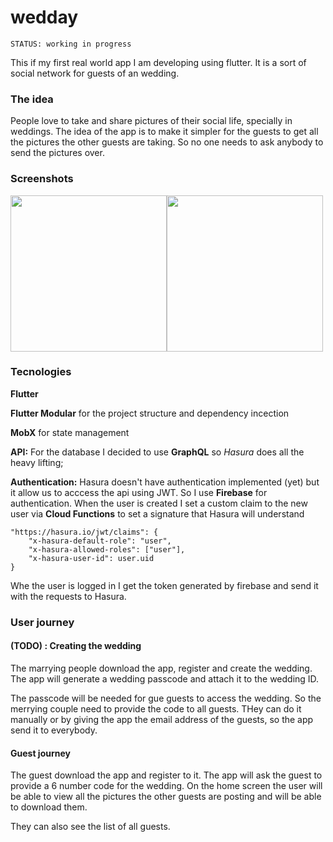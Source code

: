 # wedday

```
STATUS: working in progress
```



This if my first real world app  I am developing using flutter.
It is a sort of social network for guests of an wedding.


### The idea

People love to take and share pictures of their social life, specially in weddings.
The idea of the app is to make it simpler for the guests to get all the pictures the other guests are taking.
So no one needs to ask anybody to send the pictures over.


### Screenshots

<img src="https://firebasestorage.googleapis.com/v0/b/weddy-app-1.appspot.com/o/screens%2FSimulator%20Screen%20Shot%20-%20iPhone%2011%20Pro%20Max%20-%202020-02-19%20at%2000.26.48.png?alt=media&token=6d50188d-f371-45c1-8b87-06e8447bee71" alt="" width="250"/><img src="https://firebasestorage.googleapis.com/v0/b/weddy-app-1.appspot.com/o/screens%2FSimulator%20Screen%20Shot%20-%20iPhone%2011%20Pro%20Max%20-%202020-02-19%20at%2000.34.21.png?alt=media&token=73aa9005-f6d2-4245-866e-0db8e67592a7" alt="" width="250"/>

### Tecnologies

**Flutter**

**Flutter Modular** for the project structure and dependency incection

**MobX** for state management 

**API:** For the database I decided to use **GraphQL** so *Hasura* does all the heavy lifting;

**Authentication:** Hasura doesn't have authentication implemented (yet) but it allow us to acccess the api using JWT. So I use **Firebase** for authentication.
When the user is created I set a custom claim to the new user via **Cloud Functions** to set a signature that Hasura will understand
```
"https://hasura.io/jwt/claims": {
    "x-hasura-default-role": "user",
    "x-hasura-allowed-roles": ["user"],
    "x-hasura-user-id": user.uid
}
```
Whe the user is logged in I get the token generated by firebase and send it with the requests to Hasura.


### User journey
#### (TODO) : Creating the wedding
The marrying people download the app, register and create the wedding.
The app will generate a wedding passcode and attach it to the wedding ID.

The passcode will be needed for gue guests to access the wedding. 
So the merrying couple need to provide the code to all guests. 
THey can do it manually or by giving the app the email address of the guests, so the app send it to everybody.

#### Guest journey
The guest download the app and register to it.
The app will ask the guest to provide a 6 number code for the wedding.
On the home screen the user will be able to view all the pictures the other guests are posting and will be able to download them.

They can also see the list of  all guests.


<!-- ##### User registration details -->
<!-- The guest download the app and register to it.
After providing email and password the user is created on Firebase. 
Then on the next screen the user provides name and surname. 
On clicking `finish registration` button I create the user on Hasura as well

The id of the user will be the same id firebase created  -->

